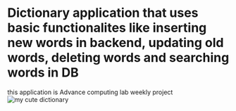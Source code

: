 # Dictionary application that uses basic functionalites like inserting new words in backend, updating old words, deleting words and searching words in DB
this application is Advance computing lab weekly project
![my cute dictionary](/data/preview.png)
